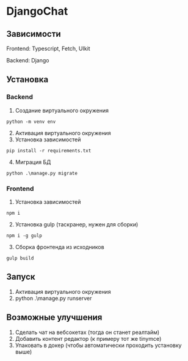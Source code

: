 # DjangoChat

## Зависимости

Frontend:
Typescript, Fetch, UIkit

Backend:
Django


## Установка

### Backend
1) Создание виртуального окружения
```
python -m venv env
```
2) Активация виртуального окружения
3) Установка зависимостей
```
pip install -r requirements.txt
```
4) Миграция БД
```
python .\manage.py migrate
```

### Frontend
1) Установка зависимостей
```
npm i
```
2) Установка gulp (таскранер, нужен для сборки)
```
npm i -g gulp
```
3) Сборка фронтенда из исходников
```
gulp build
```


## Запуск

1) Активация виртуального окружения
2) python .\manage.py runserver

## Возможные улучшения

1) Сделать чат на вебсокетах (тогда он станет реалтайм)
2) Добавить контент редактор (к примеру тот же tinymce)
3) Упаковать в докер (чтобы автоматически проходить установку выше)
